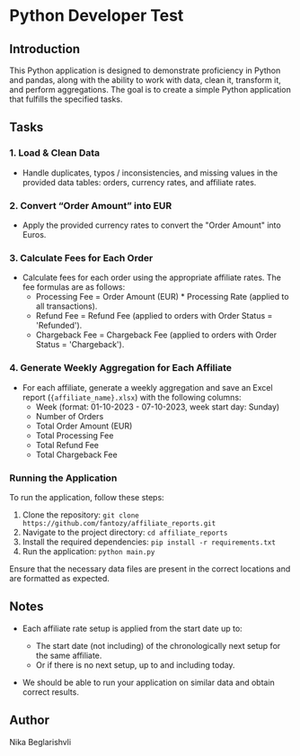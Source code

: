 # Python Developer Test

## Introduction

This Python application is designed to demonstrate proficiency in Python and pandas, along with the ability to work with data, clean it, transform it, and perform aggregations. The goal is to create a simple Python application that fulfills the specified tasks.

## Tasks

### 1. Load & Clean Data

- Handle duplicates, typos / inconsistencies, and missing values in the provided data tables: orders, currency rates, and affiliate rates.

### 2. Convert “Order Amount” into EUR

- Apply the provided currency rates to convert the "Order Amount" into Euros.

### 3. Calculate Fees for Each Order

- Calculate fees for each order using the appropriate affiliate rates. The fee formulas are as follows:
  - Processing Fee = Order Amount (EUR) * Processing Rate (applied to all transactions).
  - Refund Fee = Refund Fee (applied to orders with Order Status = 'Refunded').
  - Chargeback Fee = Chargeback Fee (applied to orders with Order Status = 'Chargeback').

### 4. Generate Weekly Aggregation for Each Affiliate

- For each affiliate, generate a weekly aggregation and save an Excel report (`{affiliate_name}.xlsx`) with the following columns:
  - Week (format: 01-10-2023 - 07-10-2023, week start day: Sunday)
  - Number of Orders
  - Total Order Amount (EUR)
  - Total Processing Fee
  - Total Refund Fee
  - Total Chargeback Fee

### Running the Application

To run the application, follow these steps:

1. Clone the repository: `git clone https://github.com/fantozy/affiliate_reports.git`
2. Navigate to the project directory: `cd affiliate_reports`
3. Install the required dependencies: `pip install -r requirements.txt`
4. Run the application: `python main.py`

Ensure that the necessary data files are present in the correct locations and are formatted as expected.

## Notes

- Each affiliate rate setup is applied from the start date up to:
  - The start date (not including) of the chronologically next setup for the same affiliate.
  - Or if there is no next setup, up to and including today.

- We should be able to run your application on similar data and obtain correct results.

## Author

Nika Beglarishvli

